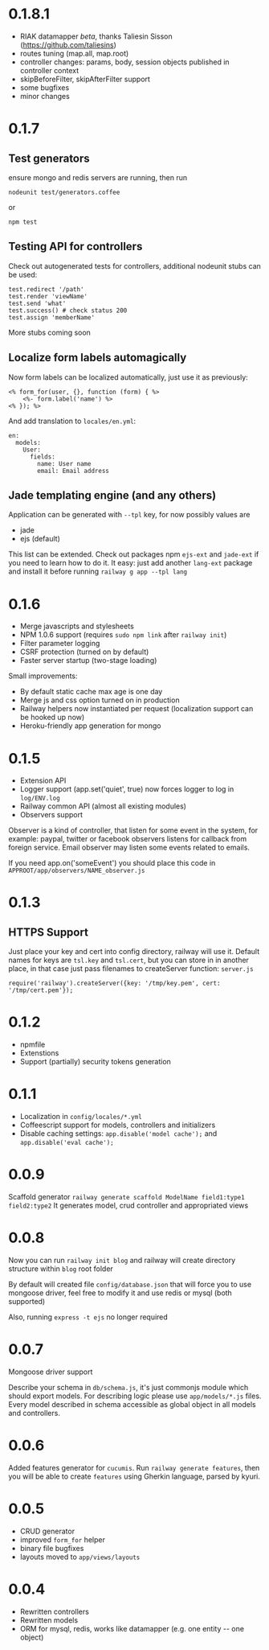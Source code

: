 0.1.8.1
=====

- RIAK datamapper *beta*, thanks Taliesin Sisson (https://github.com/taliesins)
- routes tuning (map.all, map.root)
- controller changes: params, body, session objects published in controller context
- skipBeforeFilter, skipAfterFilter support
- some bugfixes
- minor changes

0.1.7
=====

Test generators
---------------

ensure mongo and redis servers are running, then run

    nodeunit test/generators.coffee

or

    npm test

Testing API for controllers
---------------------------

Check out autogenerated tests for controllers, additional nodeunit stubs
can be used:

    test.redirect '/path'
    test.render 'viewName'
    test.send 'what'
    test.success() # check status 200
    test.assign 'memberName'

More stubs coming soon


Localize form labels automagically
----------------------------------

Now form labels can be localized automatically, just use it as previously:

    <% form_for(user, {}, function (form) { %>
        <%- form.label('name') %>
    <% }); %>

And add translation to `locales/en.yml`:

    en:
      models:
        User:
          fields:
            name: User name
            email: Email address

Jade templating engine (and any others)
----------------------

Application can be generated with `--tpl` key, for now possibly values are

- jade
- ejs (default)

This list can be extended. Check out packages npm `ejs-ext` and `jade-ext`
if you need to learn how to do it. It easy: just add another `lang-ext` package
and install it before running `railway g app --tpl lang`

0.1.6
=====

- Merge javascripts and stylesheets
- NPM 1.0.6 support (requires `sudo npm link` after `railway init`)
- Filter parameter logging
- CSRF protection (turned on by default)
- Faster server startup (two-stage loading)

Small improvements:

- By default static cache max age is one day
- Merge js and css option turned on in production
- Railway helpers now instantiated per request (localization support can be hooked up now)
- Heroku-friendly app generation for mongo

0.1.5
=====

- Extension API
- Logger support (app.set('quiet', true) now forces logger to log in `log/ENV.log`
- Railway common API (almost all existing modules)
- Observers support

Observer is a kind of controller, that listen for some event in 
the system, for example: paypal, twitter or facebook observers 
listens for callback from foreign service. Email observer may 
listen some events related to emails.

If you need app.on('someEvent') you should place this code in
`APPROOT/app/observers/NAME_observer.js`

0.1.3
=====

HTTPS Support
-------------

Just place your key and cert into config directory, railway will use it.
Default names for keys are `tsl.key` and `tsl.cert`, but you can store in in another place, in that case just pass filenames to createServer function:
`server.js`

    require('railway').createServer({key: '/tmp/key.pem', cert: '/tmp/cert.pem'});

0.1.2
=====

 - npmfile
 - Extenstions
 - Support (partially) security tokens generation

0.1.1
=====

 - Localization in `config/locales/*.yml`
 - Coffeescript support for models, controllers and initializers
 - Disable caching settings: `app.disable('model cache');` and `app.disable('eval cache');`

0.0.9
=====

Scaffold generator `railway generate scaffold ModelName field1:type1 field2:type2`
It generates model, crud controller and appropriated views

0.0.8
=====

Now you can run `railway init blog` and railway will create directory structure
within `blog` root folder

By default will created file `config/database.json` that will force you to use
mongoose driver, feel free to modify it and use redis or mysql (both supported)

Also, running `express -t ejs` no longer required

0.0.7
=====

Mongoose driver support

Describe your schema in `db/schema.js`, it's just commonjs module which should export
models. For describing logic please use `app/models/*.js` files. Every model
described in schema accessible as global object in all models and controllers.

0.0.6
=====

Added features generator for `cucumis`. Run `railway generate features`, then
you will be able to create `features` using Gherkin language, parsed by kyuri.

0.0.5
=====

  * CRUD generator
  * improved `form_for` helper
  * binary file bugfixes
  * layouts moved to `app/views/layouts`

0.0.4
=====

  * Rewritten controllers
  * Rewritten models
  * ORM for mysql, redis, works like datamapper (e.g. one entity -- one object)
